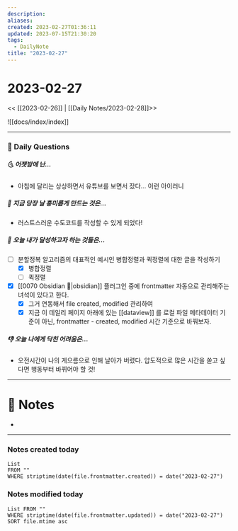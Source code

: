 ```yaml
---
description:
aliases: 
created: 2023-02-27T01:36:11
updated: 2023-07-15T21:30:20
tags:
  - DailyNote
title: "2023-02-27"
---
```


# 2023-02-27

<< [[2023-02-26]] | [[Daily Notes/2023-02-28]]>>

![[docs/index/index]]

---

### 📅 Daily Questions

##### 🌜 어젯밤에 난...

- 아침에 달리는 상상하면서 유튜브를 보면서 잤다... 이런 아이러니

##### 🙌 지금 당장 날 흥미롭게 만드는 것은...

- 러스트스러운 수도코드를 작성할 수 있게 되었다!

##### 🚀 오늘 내가 달성하고자 하는 것들은...

- [ ] 분할정복 알고리즘의 대표적인 예시인 병합정렬과 퀵정렬에 대한 글을 작성하기
	- [x] 병합정렬
	- [ ] 퀵정렬
- [x] [[0070 Obsidian 💎|obsidian]] 플러그인 중에 frontmatter 자동으로 관리해주는 녀석이 있다고 한다. 
	- [x] 그거 연동해서 file created, modified 관리하여 
	- [x] 지금 이 데일리 페이지 아래에 있는 [[dataview]] 를 로컬 파일 메타데이터 기준이 아닌, frontmatter - created, modified 시간 기준으로 바꿔보자.

##### 👎 오늘 나에게 닥친 어려움은...

- 오전시간이 나의 게으름으로 인해 날아가 버렸다. 압도적으로 많은 시간을 쏟고 싶다면 행동부터 바뀌어야 할 것!

---

# 📝 Notes

- 

---

### Notes created today

```dataview
List 
FROM "" 
WHERE striptime(date(file.frontmatter.created)) = date("2023-02-27")
```

### Notes modified today

```dataview
List FROM "" 
WHERE striptime(date(file.frontmatter.updated)) = date("2023-02-27") 
SORT file.mtime asc
```
